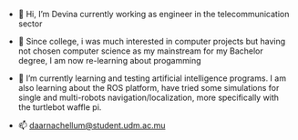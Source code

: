 - 👋 Hi, I’m Devina currently working as engineer in the telecommunication sector
- 👀 Since college, i was much interested in computer projects but having not chosen computer science as my mainstream for my Bachelor degree, I am now re-learning about progamming
- 🌱 I’m currently learning and testing artificial intelligence programs. I am also learning about the ROS platform, have tried some simulations for single and multi-robots navigation/localization, more specifically with the turtlebot waffle pi.

- 📫 daarnachellum@student.udm.ac.mu

<!---
DAng86/DAng86 is a ✨ special ✨ repository because its `README.md` (this file) appears on your GitHub profile.
You can click the Preview link to take a look at your changes.
--->
